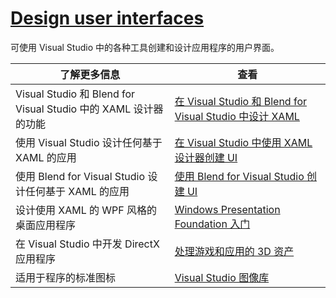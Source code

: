 # [Design user interfaces](https://docs.microsoft.com/en-us/visualstudio/designers/designing-user-interfaces?view=vs-2019)

可使用 Visual Studio 中的各种工具创建和设计应用程序的用户界面。

| 了解更多信息                                                 | 查看                                                         |
| ------------------------------------------------------------ | ------------------------------------------------------------ |
| Visual Studio 和 Blend for Visual Studio 中的 XAML 设计器的功能 | [在 Visual Studio 和 Blend for Visual Studio 中设计 XAML](https://docs.microsoft.com/zh-cn/visualstudio/designers/designing-xaml-in-visual-studio?view=vs-2019) |
| 使用 Visual Studio 设计任何基于 XAML 的应用                  | [在 Visual Studio 中使用 XAML 设计器创建 UI](https://docs.microsoft.com/zh-cn/visualstudio/designers/creating-a-ui-by-using-xaml-designer-in-visual-studio?view=vs-2019) |
| 使用 Blend for Visual Studio 设计任何基于 XAML 的应用        | [使用 Blend for Visual Studio 创建 UI](https://docs.microsoft.com/zh-cn/visualstudio/designers/creating-a-ui-by-using-blend-for-visual-studio?view=vs-2019) |
| 设计使用 XAML 的 WPF 风格的桌面应用程序                      | [Windows Presentation Foundation 入门](https://docs.microsoft.com/zh-cn/visualstudio/designers/getting-started-with-wpf?view=vs-2019) |
| 在 Visual Studio 中开发 DirectX 应用程序                     | [处理游戏和应用的 3D 资产](https://docs.microsoft.com/zh-cn/visualstudio/designers/working-with-3-d-assets-for-games-and-apps?view=vs-2019) |
| 适用于程序的标准图标                                         | [Visual Studio 图像库](https://docs.microsoft.com/zh-cn/visualstudio/designers/the-visual-studio-image-library?view=vs-2019) |

